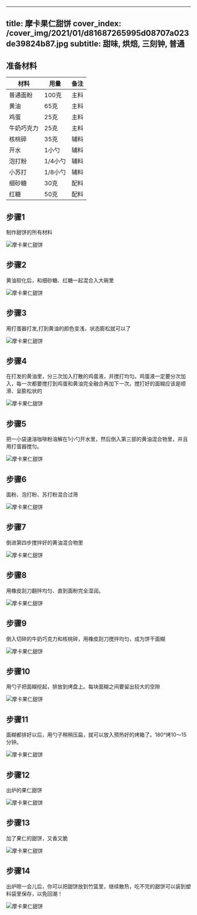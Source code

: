 
---
title: 摩卡果仁甜饼
cover_index: /cover_img/2021/01/d81687265995d08707a023de39824b87.jpg
subtitle: 甜味, 烘焙, 三刻钟, 普通
---

## 准备材料

| 材料     | 用量 | 备注|
| ------- | ----- | --- |
| 普通面粉 | 100克| 主料 |
| 黄油 | 65克| 主料 |
| 鸡蛋 | 25克| 主料 |
| 牛奶巧克力 | 25克| 主料 |
| 核桃碎 | 35克| 辅料 |
| 开水 | 1小勺| 辅料 |
| 泡打粉 | 1/4小勺| 辅料 |
| 小苏打 | 1/8小勺| 辅料 |
| 细砂糖 | 30克| 配料 |
| 红糖 | 50克| 配料 |

## 步骤1

制作甜饼的所有材料

![摩卡果仁甜饼](https://i8.meishichina.com/attachment/recipe/201001/201001141602536.jpg?x-oss-process=style/p320) 

## 步骤2

黄油软化后，和细砂糖、红糖一起混合入大碗里

![摩卡果仁甜饼](https://i8.meishichina.com/attachment/recipe/201001/201001141604276.jpg?x-oss-process=style/p320) 

## 步骤3

用打蛋器打发,打到黄油的颜色变浅，状态膨松就可以了

![摩卡果仁甜饼](https://i8.meishichina.com/attachment/recipe/201003/201003122151349.jpg?x-oss-process=style/p320) 

## 步骤4

在打发的黄油里，分三次加入打散的鸡蛋液，并搅打均匀。鸡蛋液一定要分次加入，每一次都要搅打到鸡蛋和黄油完全融合再加下一次。搅打好的面糊应该是顺滑、呈膨松状的

![摩卡果仁甜饼](https://i8.meishichina.com/attachment/recipe/201003/201003122200027.jpg?x-oss-process=style/p320) 

## 步骤5

把一小袋速溶咖啡粉溶解在1小勺开水里，然后倒入第三部的黄油混合物里，并且用打蛋器搅匀。

![摩卡果仁甜饼](https://i8.meishichina.com/attachment/recipe/201003/201003122203266.jpg?x-oss-process=style/p320) 

## 步骤6

面粉、泡打粉、苏打粉混合过筛

![摩卡果仁甜饼](https://i8.meishichina.com/attachment/recipe/201003/201003122205113.jpg?x-oss-process=style/p320) 

## 步骤7

倒进第四步搅拌好的黄油混合物里

![摩卡果仁甜饼](https://i8.meishichina.com/attachment/recipe/201003/201003122206237.jpg?x-oss-process=style/p320) 

## 步骤8

用橡皮刮刀翻拌均匀、直到面粉完全湿润。

![摩卡果仁甜饼](https://i8.meishichina.com/attachment/recipe/201003/201003122207337.jpg?x-oss-process=style/p320) 

## 步骤9

倒入切碎的牛奶巧克力和核桃碎，用橡皮刮刀搅拌均匀，成为饼干面糊

![摩卡果仁甜饼](https://i8.meishichina.com/attachment/recipe/201003/201003122208339.jpg?x-oss-process=style/p320) 

## 步骤10

用勺子把面糊挖起，排放到烤盘上。每块面糊之间要留出较大的空隙

![摩卡果仁甜饼](https://i8.meishichina.com/attachment/recipe/201003/201003122209393.jpg?x-oss-process=style/p320) 

## 步骤11

面糊都排好以后，用勺子稍稍压扁，就可以放入预热好的烤箱了。180°烤10～15分钟。

![摩卡果仁甜饼](https://i8.meishichina.com/attachment/recipe/201003/201003122210567.jpg?x-oss-process=style/p320) 

## 步骤12

出炉的果仁甜饼

![摩卡果仁甜饼](https://i8.meishichina.com/attachment/recipe/201003/201003122212104.jpg?x-oss-process=style/p320) 

## 步骤13

加了果仁的甜饼，又香又脆

![摩卡果仁甜饼](https://i8.meishichina.com/attachment/recipe/201003/201003122214082.jpg?x-oss-process=style/p320) 

## 步骤14

出炉晾一会儿后，你可以把甜饼放到竹篮里，继续散热，吃不完的甜饼可以装到塑料袋里保存，以免回潮！

![摩卡果仁甜饼](https://i8.meishichina.com/attachment/recipe/201003/201003122216235.jpg?x-oss-process=style/p320) 

